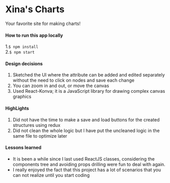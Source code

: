 # Xina's Charts

Your favorite site for making charts!

#### How to run this app locally

1.`$ npm install`  
2.`$ npm start`

#### Design decisions

1. Sketched the UI where the attribute can be added and edited separately without the need to click on nodes and save each change
2. You can zoom in and out, or move the canvas
3. Used React-Konva; it is a JavaScript library for drawing complex canvas graphics

#### HighLights

1. Did not have the time to make a save and load buttons for the created structures using redux
2. Did not clean the whole logic but I have put the uncleaned logic in the same file to optimize later

#### Lessons learned

- It is been a while since I last used ReactJS classes, considering the components tree and avoiding props drilling were fun to deal with again.
- I really enjoyed the fact that this project has a lot of scenarios that you can not realize until you start coding
